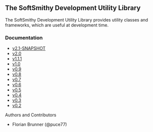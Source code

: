 ## The SoftSmithy Development Utility Library

The SoftSmithy Development Utility Library provides utility classes and frameworks, which are useful at development time.

### Documentation
    
* [v2.1-SNAPSHOT](2.1-SNAPSHOT/docs/site)
* [v2.0](2.0/docs/site)
* [v1.1.1](1.1.1/docs/site)
* [v1.0](1.0/docs/site)
* [v0.9](0.9/docs/site)
* [v0.8](0.8/docs/site)
* [v0.7](0.7/docs/site)
* [v0.6](0.6/docs/site)
* [v0.5](0.5/docs)
* [v0.4](0.4/docs)
* [v0.3](0.3/docs)
* [v0.2](0.2/docs)

Authors and Contributors

* Florian Brunner (@puce77)
